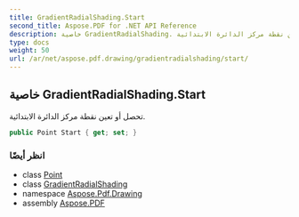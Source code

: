 ```yaml
---
title: GradientRadialShading.Start
second_title: Aspose.PDF for .NET API Reference
description: خاصية GradientRadialShading. تحصل أو تعين نقطة مركز الدائرة الابتدائية
type: docs
weight: 50
url: /ar/net/aspose.pdf.drawing/gradientradialshading/start/
---
```

## خاصية GradientRadialShading.Start

تحصل أو تعين نقطة مركز الدائرة الابتدائية.

```csharp
public Point Start { get; set; }
```

### انظر أيضًا

* class [Point](../../../aspose.pdf/point/)
* class [GradientRadialShading](../)
* namespace [Aspose.Pdf.Drawing](../../../aspose.pdf.drawing/)
* assembly [Aspose.PDF](../../../)